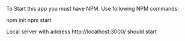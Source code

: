 To Start this app you must have NPM.
Use following NPM commands:

npm init
npm start

Local server with address http://localhost:3000/ should start
